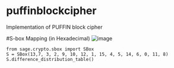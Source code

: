 # puffinblockcipher
Implementation of PUFFIN block cipher

 #S-box Mapping (in Hexadecimal)
![image](https://github.com/user-attachments/assets/594937c9-aac0-4489-8321-ae2f83298823)

```
from sage.crypto.sbox import SBox
S = SBox(13,7, 3, 2, 9, 10, 12, 1, 15, 4, 5, 14, 6, 0, 11, 8)
S.difference_distribution_table()
```
